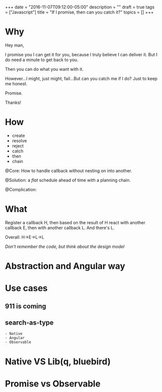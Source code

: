 +++
date = "2016-11-07T09:12:00-05:00"
description = ""
draft = true
tags = ["Javascript"]
title = "If I promise, then can you catch it?"
topics = []
+++

# Why

Hey man,

I promise you I can get it for you, because I truly believe I can deliver it. But I do need a minute to get back to you.

Then you can do what you want with it.

However...I might, just might, fail...But can you catch me if I do? Just to keep me honest.


Promise.

Thanks!

# How
- create
- resolve
- reject
- catch
- then
- chain

@Core: How to handle callback without nesting on into another.

@Solution: a _flat_ schedule ahead of time with a planning chain.

@Complication:


# What
Register a callback H, then based on the result of H react with another callback E, then with another callback L. And there's L.

Overall: H->E->L->L

_Don't remember the code, but think about the design model_
# Abstraction and Angular way
# Use cases
## 911 is coming
## search-as-type
    - Native
    - Angular
    - Observable
# Native VS Lib(q, bluebird)
# Promise vs Observable
